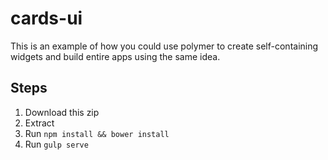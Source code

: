 # cards-ui

This is an example of how you could use polymer to create self-containing widgets and build entire apps using the same idea. 

## Steps

1. Download this zip
2. Extract 
3. Run `npm install && bower install`
4. Run `gulp serve`
